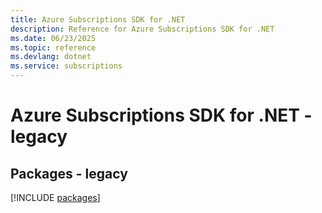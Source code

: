 ```yaml
---
title: Azure Subscriptions SDK for .NET
description: Reference for Azure Subscriptions SDK for .NET
ms.date: 06/23/2025
ms.topic: reference
ms.devlang: dotnet
ms.service: subscriptions
---
```

# Azure Subscriptions SDK for .NET - legacy
## Packages - legacy
[!INCLUDE [packages](subscriptions-index.md)]